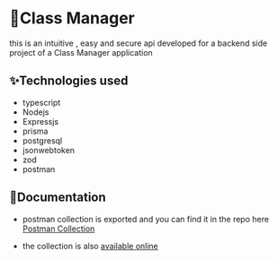 # 🎢Class Manager

this is an intuitive , easy and secure api developed for a backend side project of a Class Manager application

## ✨Technologies used

- typescript
- Nodejs
- Expressjs
- prisma
- postgresql
- jsonwebtoken
- zod
- postman

## 📌Documentation

- postman collection is exported and you can find it in the repo here [Postman Collection](./Class%20Manager.postman_collection.json)

- the collection is also [available online](https://documenter.getpostman.com/view/21725044/2s8YehSvgg)
